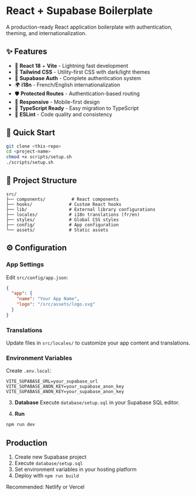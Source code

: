 # React + Supabase Boilerplate

A production-ready React application boilerplate with authentication, theming, and internationalization.

## ✨ Features

- 🚀 **React 18** + **Vite** - Lightning fast development
- 🎨 **Tailwind CSS** - Utility-first CSS with dark/light themes
- 🔐 **Supabase Auth** - Complete authentication system
- 🌍 **i18n** - French/English internationalization
- 🛡️ **Protected Routes** - Authentication-based routing
- 📱 **Responsive** - Mobile-first design
- 🎯 **TypeScript Ready** - Easy migration to TypeScript
- 🔧 **ESLint** - Code quality and consistency

## 🚀 Quick Start

```bash
git clone <this-repo>
cd <project-name>
chmod +x scripts/setup.sh
./scripts/setup.sh
```

## 📁 Project Structure

```
src/
├── components/          # React components
├── hooks/              # Custom React hooks
├── lib/                # External library configurations
├── locales/            # i18n translations (fr/en)
├── styles/             # Global CSS styles
├── config/             # App configuration
└── assets/             # Static assets
```

## ⚙️ Configuration

### App Settings
Edit `src/config/app.json`:
```json
{
  "app": {
    "name": "Your App Name",
    "logo": "/src/assets/logo.svg"
  }
}
```

### Translations
Update files in `src/locales/` to customize your app content and translations.

### Environment Variables
Create `.env.local`:
```env
VITE_SUPABASE_URL=your_supabase_url
VITE_SUPABASE_ANON_KEY=your_supabase_anon_key
VITE_SUPABASE_ANON_KEY=your_supabase_anon_key
```

3. **Database**
Execute `database/setup.sql` in your Supabase SQL editor.

4. **Run**
```bash
npm run dev
```

## Production

1. Create new Supabase project
2. Execute `database/setup.sql` 
3. Set environment variables in your hosting platform
4. Deploy with `npm run build`

Recommended: Netlify or Vercel
